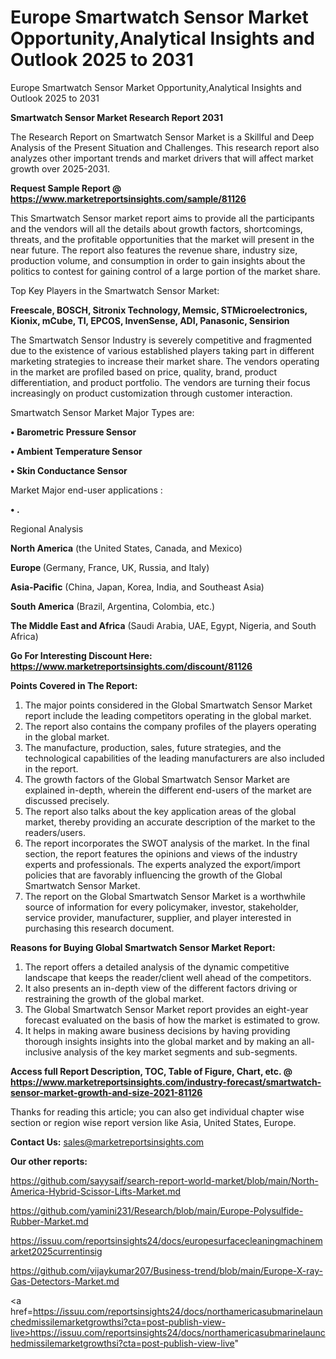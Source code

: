 # Europe Smartwatch Sensor Market Opportunity,Analytical Insights and Outlook 2025 to 2031
Europe Smartwatch Sensor Market Opportunity,Analytical Insights and Outlook 2025 to 2031

<strong>Smartwatch Sensor Market Research Report 2031</strong>

The Research Report on Smartwatch Sensor Market is a Skillful and Deep Analysis of the Present Situation and Challenges. This research report also analyzes other important trends and market drivers that will affect market growth over 2025-2031.

<strong>Request Sample Report @ <a href=https://www.marketreportsinsights.com/sample/81126>https://www.marketreportsinsights.com/sample/81126</a></strong>

This Smartwatch Sensor market report aims to provide all the participants and the vendors will all the details about growth factors, shortcomings, threats, and the profitable opportunities that the market will present in the near future. The report also features the revenue share, industry size, production volume, and consumption in order to gain insights about the politics to contest for gaining control of a large portion of the market share.

Top Key Players in the Smartwatch Sensor Market:

<strong>Freescale, BOSCH, Sitronix Technology, Memsic, STMicroelectronics, Kionix, mCube, TI, EPCOS, InvenSense, ADI, Panasonic, Sensirion</strong>

The Smartwatch Sensor Industry is severely competitive and fragmented due to the existence of various established players taking part in different marketing strategies to increase their market share. The vendors operating in the market are profiled based on price, quality, brand, product differentiation, and product portfolio. The vendors are turning their focus increasingly on product customization through customer interaction.

Smartwatch Sensor Market Major Types are:

<strong>• Barometric Pressure Sensor

• Ambient Temperature Sensor

• Skin Conductance Sensor</strong>

Market Major end-user applications :

<strong>• .</strong>

Regional Analysis

</u><strong><b>North America</b></strong> (the United States, Canada, and Mexico)

<strong><b>Europe </b></strong>(Germany, France, UK, Russia, and Italy)

<strong><b>Asia-Pacific</b></strong> (China, Japan, Korea, India, and Southeast Asia)

<strong><b>South America</b></strong> (Brazil, Argentina, Colombia, etc.)

<strong><b>The Middle East and Africa</b></strong> (Saudi Arabia, UAE, Egypt, Nigeria, and South Africa)

<strong>Go For Interesting Discount Here: <a href=https://www.marketreportsinsights.com/discount/81126>https://www.marketreportsinsights.com/discount/81126</a></strong>

<strong>Points Covered in The Report:</strong>
<ol>
  <li>The major points considered in the Global Smartwatch Sensor Market report include the leading competitors operating in the global market.</li>
  <li>The report also contains the company profiles of the players operating in the global market.</li>
  <li>The manufacture, production, sales, future strategies, and the technological capabilities of the leading manufacturers are also included in the report.</li>
  <li>The growth factors of the Global Smartwatch Sensor Market are explained in-depth, wherein the different end-users of the market are discussed precisely.</li>
  <li>The report also talks about the key application areas of the global market, thereby providing an accurate description of the market to the readers/users.</li>
  <li>The report incorporates the SWOT analysis of the market. In the final section, the report features the opinions and views of the industry experts and professionals. The experts analyzed the export/import policies that are favorably influencing the growth of the Global Smartwatch Sensor Market.</li>
  <li>The report on the Global Smartwatch Sensor Market is a worthwhile source of information for every policymaker, investor, stakeholder, service provider, manufacturer, supplier, and player interested in purchasing this research document.</li>
</ol>
<strong>Reasons for Buying Global Smartwatch Sensor Market Report:</strong>

<ol>
  <li>The report offers a detailed analysis of the dynamic competitive landscape that keeps the reader/client well ahead of the competitors.</li>
  <li>It also presents an in-depth view of the different factors driving or restraining the growth of the global market.</li>
  <li>The Global Smartwatch Sensor Market report provides an eight-year forecast evaluated on the basis of how the market is estimated to grow.</li>
  <li>It helps in making aware business decisions by having providing thorough insights insights into the global market and by making an all-inclusive analysis of the key market segments and sub-segments.</li>
</ol>
<strong>Access full Report Description, TOC, Table of Figure, Chart, etc. @ <a href=https://www.marketreportsinsights.com/industry-forecast/smartwatch-sensor-market-growth-and-size-2021-81126>https://www.marketreportsinsights.com/industry-forecast/smartwatch-sensor-market-growth-and-size-2021-81126</a></strong>


Thanks for reading this article; you can also get individual chapter wise section or region wise report version like Asia, United States, Europe.

<strong>Contact Us:</strong>
sales@marketreportsinsights.com

<strong>Our other reports:</strong>

<a href=https://github.com/sayysaif/search-report-world-market/blob/main/North-America-Hybrid-Scissor-Lifts-Market.md>https://github.com/sayysaif/search-report-world-market/blob/main/North-America-Hybrid-Scissor-Lifts-Market.md</a>

<a href=https://github.com/yamini231/Research/blob/main/Europe-Polysulfide-Rubber-Market.md>https://github.com/yamini231/Research/blob/main/Europe-Polysulfide-Rubber-Market.md</a>

<a href=https://issuu.com/reportsinsights24/docs/europesurfacecleaningmachinemarket2025currentinsig>https://issuu.com/reportsinsights24/docs/europesurfacecleaningmachinemarket2025currentinsig</a>

<a href=https://github.com/vijaykumar207/Business-trend/blob/main/Europe-X-ray-Gas-Detectors-Market.md>https://github.com/vijaykumar207/Business-trend/blob/main/Europe-X-ray-Gas-Detectors-Market.md</a>

<a href=https://issuu.com/reportsinsights24/docs/northamericasubmarinelaunchedmissilemarketgrowthsi?cta=post-publish-view-live>https://issuu.com/reportsinsights24/docs/northamericasubmarinelaunchedmissilemarketgrowthsi?cta=post-publish-view-live</a>"
